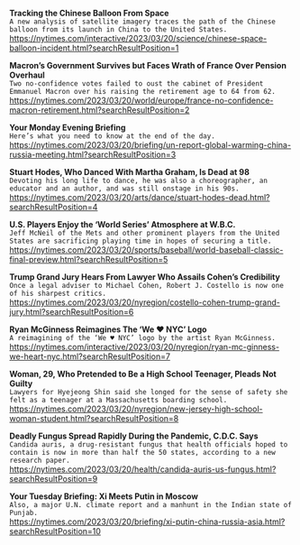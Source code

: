 **Tracking the Chinese Balloon From Space**\
`A new analysis of satellite imagery traces the path of the Chinese balloon from its launch in China to the United States.`\
https://nytimes.com/interactive/2023/03/20/science/chinese-space-balloon-incident.html?searchResultPosition=1

**Macron’s Government Survives but Faces Wrath of France Over Pension Overhaul**\
`Two no-confidence votes failed to oust the cabinet of President Emmanuel Macron over his raising the retirement age to 64 from 62.`\
https://nytimes.com/2023/03/20/world/europe/france-no-confidence-macron-retirement.html?searchResultPosition=2

**Your Monday Evening Briefing**\
`Here’s what you need to know at the end of the day.`\
https://nytimes.com/2023/03/20/briefing/un-report-global-warming-china-russia-meeting.html?searchResultPosition=3

**Stuart Hodes, Who Danced With Martha Graham, Is Dead at 98**\
`Devoting his long life to dance, he was also a choreographer, an educator and an author, and was still onstage in his 90s.`\
https://nytimes.com/2023/03/20/arts/dance/stuart-hodes-dead.html?searchResultPosition=4

**U.S. Players Enjoy the ‘World Series’ Atmosphere at W.B.C.**\
`Jeff McNeil of the Mets and other prominent players from the United States are sacrificing playing time in hopes of securing a title.`\
https://nytimes.com/2023/03/20/sports/baseball/world-baseball-classic-final-preview.html?searchResultPosition=5

**Trump Grand Jury Hears From Lawyer Who Assails Cohen’s Credibility**\
`Once a legal adviser to Michael Cohen, Robert J. Costello is now one of his sharpest critics.`\
https://nytimes.com/2023/03/20/nyregion/costello-cohen-trump-grand-jury.html?searchResultPosition=6

**Ryan McGinness Reimagines The ‘We ❤️ NYC’ Logo**\
`A reimagining of the ‘We ♥️ NYC’ logo by the artist Ryan McGinness.`\
https://nytimes.com/interactive/2023/03/20/nyregion/ryan-mc-ginness-we-heart-nyc.html?searchResultPosition=7

**Woman, 29, Who Pretended to Be a High School Teenager, Pleads Not Guilty**\
`Lawyers for Hyejeong Shin said she longed for the sense of safety she felt as a teenager at a Massachusetts boarding school.`\
https://nytimes.com/2023/03/20/nyregion/new-jersey-high-school-woman-student.html?searchResultPosition=8

**Deadly Fungus Spread Rapidly During the Pandemic, C.D.C. Says**\
`Candida auris, a drug-resistant fungus that health officials hoped to contain is now in more than half the 50 states, according to a new research paper.`\
https://nytimes.com/2023/03/20/health/candida-auris-us-fungus.html?searchResultPosition=9

**Your Tuesday Briefing: Xi Meets Putin in Moscow**\
`Also, a major U.N. climate report and a manhunt in the Indian state of Punjab.`\
https://nytimes.com/2023/03/20/briefing/xi-putin-china-russia-asia.html?searchResultPosition=10

